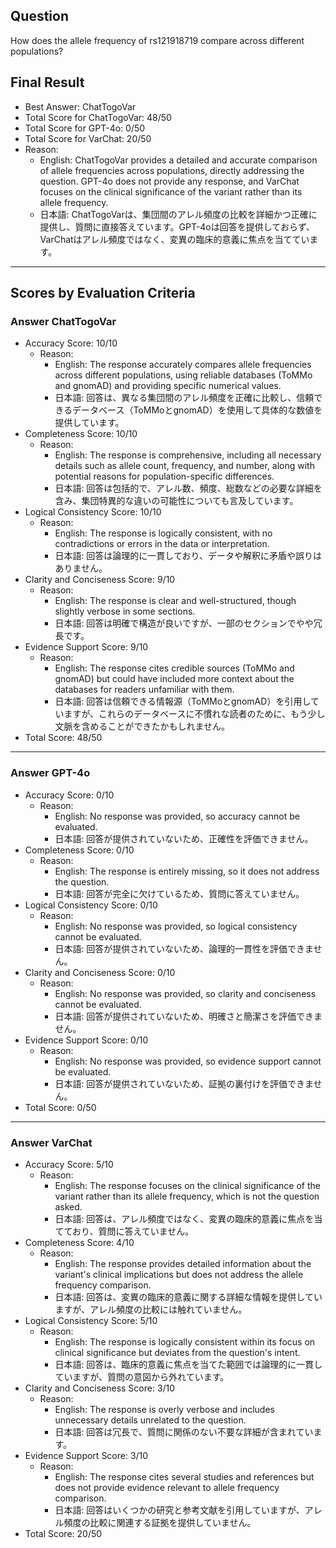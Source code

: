 ## Question

How does the allele frequency of rs121918719 compare across different populations?

## Final Result

- Best Answer: ChatTogoVar
- Total Score for ChatTogoVar: 48/50
- Total Score for GPT-4o: 0/50
- Total Score for VarChat: 20/50
- Reason:
  - English: ChatTogoVar provides a detailed and accurate comparison of allele frequencies across populations, directly addressing the question. GPT-4o does not provide any response, and VarChat focuses on the clinical significance of the variant rather than its allele frequency.
  - 日本語: ChatTogoVarは、集団間のアレル頻度の比較を詳細かつ正確に提供し、質問に直接答えています。GPT-4oは回答を提供しておらず、VarChatはアレル頻度ではなく、変異の臨床的意義に焦点を当てています。

---

## Scores by Evaluation Criteria

### Answer ChatTogoVar
- Accuracy Score: 10/10
  - Reason: 
    - English: The response accurately compares allele frequencies across different populations, using reliable databases (ToMMo and gnomAD) and providing specific numerical values.
    - 日本語: 回答は、異なる集団間のアレル頻度を正確に比較し、信頼できるデータベース（ToMMoとgnomAD）を使用して具体的な数値を提供しています。
- Completeness Score: 10/10
  - Reason: 
    - English: The response is comprehensive, including all necessary details such as allele count, frequency, and number, along with potential reasons for population-specific differences.
    - 日本語: 回答は包括的で、アレル数、頻度、総数などの必要な詳細を含み、集団特異的な違いの可能性についても言及しています。
- Logical Consistency Score: 10/10
  - Reason: 
    - English: The response is logically consistent, with no contradictions or errors in the data or interpretation.
    - 日本語: 回答は論理的に一貫しており、データや解釈に矛盾や誤りはありません。
- Clarity and Conciseness Score: 9/10
  - Reason: 
    - English: The response is clear and well-structured, though slightly verbose in some sections.
    - 日本語: 回答は明確で構造が良いですが、一部のセクションでやや冗長です。
- Evidence Support Score: 9/10
  - Reason: 
    - English: The response cites credible sources (ToMMo and gnomAD) but could have included more context about the databases for readers unfamiliar with them.
    - 日本語: 回答は信頼できる情報源（ToMMoとgnomAD）を引用していますが、これらのデータベースに不慣れな読者のために、もう少し文脈を含めることができたかもしれません。
- Total Score: 48/50

---

### Answer GPT-4o
- Accuracy Score: 0/10
  - Reason: 
    - English: No response was provided, so accuracy cannot be evaluated.
    - 日本語: 回答が提供されていないため、正確性を評価できません。
- Completeness Score: 0/10
  - Reason: 
    - English: The response is entirely missing, so it does not address the question.
    - 日本語: 回答が完全に欠けているため、質問に答えていません。
- Logical Consistency Score: 0/10
  - Reason: 
    - English: No response was provided, so logical consistency cannot be evaluated.
    - 日本語: 回答が提供されていないため、論理的一貫性を評価できません。
- Clarity and Conciseness Score: 0/10
  - Reason: 
    - English: No response was provided, so clarity and conciseness cannot be evaluated.
    - 日本語: 回答が提供されていないため、明確さと簡潔さを評価できません。
- Evidence Support Score: 0/10
  - Reason: 
    - English: No response was provided, so evidence support cannot be evaluated.
    - 日本語: 回答が提供されていないため、証拠の裏付けを評価できません。
- Total Score: 0/50

---

### Answer VarChat
- Accuracy Score: 5/10
  - Reason: 
    - English: The response focuses on the clinical significance of the variant rather than its allele frequency, which is not the question asked.
    - 日本語: 回答は、アレル頻度ではなく、変異の臨床的意義に焦点を当てており、質問に答えていません。
- Completeness Score: 4/10
  - Reason: 
    - English: The response provides detailed information about the variant's clinical implications but does not address the allele frequency comparison.
    - 日本語: 回答は、変異の臨床的意義に関する詳細な情報を提供していますが、アレル頻度の比較には触れていません。
- Logical Consistency Score: 5/10
  - Reason: 
    - English: The response is logically consistent within its focus on clinical significance but deviates from the question's intent.
    - 日本語: 回答は、臨床的意義に焦点を当てた範囲では論理的に一貫していますが、質問の意図から外れています。
- Clarity and Conciseness Score: 3/10
  - Reason: 
    - English: The response is overly verbose and includes unnecessary details unrelated to the question.
    - 日本語: 回答は冗長で、質問に関係のない不要な詳細が含まれています。
- Evidence Support Score: 3/10
  - Reason: 
    - English: The response cites several studies and references but does not provide evidence relevant to allele frequency comparison.
    - 日本語: 回答はいくつかの研究と参考文献を引用していますが、アレル頻度の比較に関連する証拠を提供していません。
- Total Score: 20/50